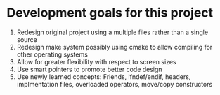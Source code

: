 # Development goals for this project
 1. Redesign original project using a multiple files rather than a single source
 2. Redesign make system possibly using cmake to allow compiling for other operating systems
 3. Allow for greater flexibility with respect to screen sizes
 4. Use smart pointers to promote better code design
 5. Use newly learned concepts: Friends, ifndef/endif, headers, implmentation files, overloaded operators, move/copy constructors